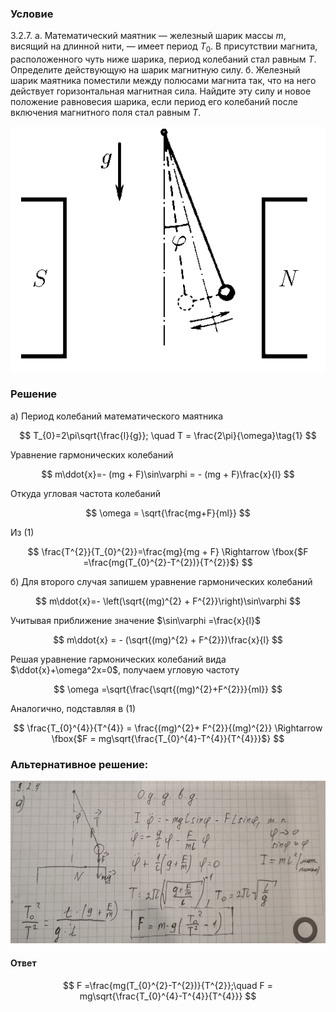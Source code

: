 ###  Условие

$3.2.7.$ а. Математический маятник — железный шарик массы $m$, висящий на длинной нити, — имеет период $T_{0}$. В присутствии магнита, расположенного чуть ниже шарика, период колебаний стал равным $T$. Определите действующую на шарик магнитную силу.
б. Железный шарик маятника поместили между полюсами магнита так, что на него действует горизонтальная магнитная сила. Найдите эту силу и новое положение равновесия шарика, если период его колебаний после включения магнитного поля стал равным $T$.

![К задаче $3.2.7$|533x415, 35%](../../img/3.2.7/3.2.7s.png)

### Решение

а) Период колебаний математического маятника

$$
T_{0}=2\pi\sqrt{\frac{l}{g}}; \quad T = \frac{2\pi}{\omega}\tag{1}
$$

Уравнение гармонических колебаний

$$
m\ddot{x}=- (mg + F)\sin\varphi = - (mg + F)\frac{x}{l}
$$

Откуда угловая частота колебаний

$$
\omega = \sqrt{\frac{mg+F}{ml}}
$$

Из $(1)$

$$
\frac{T^{2}}{T_{0}^{2}}=\frac{mg}{mg + F} \Rightarrow \fbox{$F =\frac{mg(T_{0}^{2}-T^{2})}{T^{2}}$}
$$

б) Для второго случая запишем уравнение гармонических колебаний

$$
m\ddot{x}=- \left(\sqrt{(mg)^{2} + F^{2}}\right)\sin\varphi
$$

Учитывая приближение значение $\sin\varphi =\frac{x}{l}$

$$
m\ddot{x} = - (\sqrt{(mg)^{2} + F^{2}})\frac{x}{l}
$$

Решая уравнение гармонических колебаний вида $\ddot{x}+\omega^2x=0$, получаем угловую частоту

$$
\omega =\sqrt{\frac{\sqrt{(mg)^{2}+F^{2}}}{ml}}
$$

Аналогично, подставляя в $(1)$

$$
\frac{T_{0}^{4}}{T^{4}} = \frac{(mg)^{2}+ F^{2}}{(mg)^{2}} \Rightarrow \fbox{$F = mg\sqrt{\frac{T_{0}^{4}-T^{4}}{T^{4}}}$}
$$

###  Альтернативное решение:

![|879x454, 67%](../../img/3.2.7/01.jpg)

#### Ответ

$$
F =\frac{mg(T_{0}^{2}-T^{2})}{T^{2}};\quad F = mg\sqrt{\frac{T_{0}^{4}-T^{4}}{T^{4}}}
$$